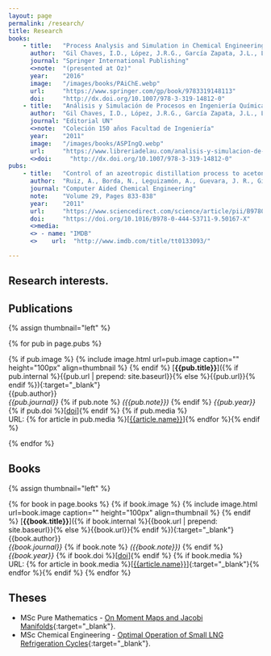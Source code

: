 ```yaml
---
layout: page
permalink: /research/
title: Research
books:
    - title:   "Process Analysis and Simulation in Chemical Engineering"
      author:  "Gil Chaves, I.D., López, J.R.G., García Zapata, J.L., Leguizamón Robayo, A., Rodríguez Niño, G."
      journal: "Springer International Publishing"
      <>note:  "(presented at Oz)"
      year:    "2016"
      image:   "/images/books/PAiChE.webp"
      url:     "https://www.springer.com/gp/book/9783319148113"
      doi:     "http://dx.doi.org/10.1007/978-3-319-14812-0"
    - title:   "Análisis y Simulación de Procesos en Ingeniería Química"
      author:  "Gil Chaves, I.D., López, J.R.G., García Zapata, J.L., Leguizamón Robayo, A."
      journal: "Editorial UN"
      <>note:  "Coleción 150 años Facultad de Ingeniería"
      year:    "2011"
      image:   "/images/books/ASPIngQ.webp"
      url:     "https://www.libreriadelau.com/analisis-y-simulacion-de-procesos-en-ingenieria-quimica/p"
      <>doi:     "http://dx.doi.org/10.1007/978-3-319-14812-0"
pubs:
    - title:   "Control of an azeotropic distillation process to acetonitrile production"
      author:  "Ruiz, A., Borda, N., Leguizamón, A., Guevara, J. R., Gil C., I.D."
      journal: "Computer Aided Chemical Engineering"
      note:    "Volume 29, Pages 833-838"
      year:    "2011"
      url:     "https://www.sciencedirect.com/science/article/pii/B978044453711950167X?via%3Dihub"
      doi:     "https://doi.org/10.1016/B978-0-444-53711-9.50167-X"
      <>media:
      <> - name: "IMDB"
      <>    url:  "http://www.imdb.com/title/tt0133093/"

---
```


## Research interests. 


    
## Publications
{% assign thumbnail="left" %}

{% for pub in page.pubs %}

{% if pub.image %}
{% include image.html url=pub.image caption="" height="100px" align=thumbnail %}
{% endif %}
[**{{pub.title}}**]({% if pub.internal %}{{pub.url | prepend: site.baseurl}}{% else %}{{pub.url}}{% endif %}){:target="_blank"}<br />
{{pub.author}}<br />
*{{pub.journal}}*
{% if pub.note %} *({{pub.note}})*
{% endif %} *{{pub.year}}* {% if pub.doi %}[[doi]({{pub.doi}})]{% endif %}
{% if pub.media %}<br />URL: {% for article in pub.media %}[[{{article.name}}]({{article.url}})]{% endfor %}{% endif %}

{% endfor %}

## Books 
{% assign thumbnail="left" %}

{% for book in page.books %}
{% if book.image %}
{% include image.html url=book.image caption="" height="100px" align=thumbnail %}
{% endif %}
[**{{book.title}}**]({% if book.internal %}{{book.url | prepend: site.baseurl}}{% else %}{{book.url}}{% endif %}){:target="_blank"}<br />
{{book.author}}<br />
*{{book.journal}}*
{% if book.note %} *({{book.note}})*
{% endif %} *{{book.year}}* {% if book.doi %}[[doi]({{book.doi}})]{% endif %}
{% if book.media %}<br />URL: {% for article in book.media %}[[{{article.name}}]({{article.url}})]{:target="_blank"}{% endfor %}{% endif %}
{% endfor %}
<br/>

## Theses 
* MSc Pure Mathematics - [On Moment Maps and Jacobi Manifolds](https://repositorio.unal.edu.co/bitstream/handle/unal/79669/EncabezadoTesisMSc.pdf?sequence=2&isAllowed=y){:target="_blank"}. 
* MSc Chemical Engineering - [Optimal Operation of Small LNG Refrigeration Cycles](https://ntnuopen.ntnu.no/ntnu-xmlui/handle/11250/2413532){:target="_blank"}.
